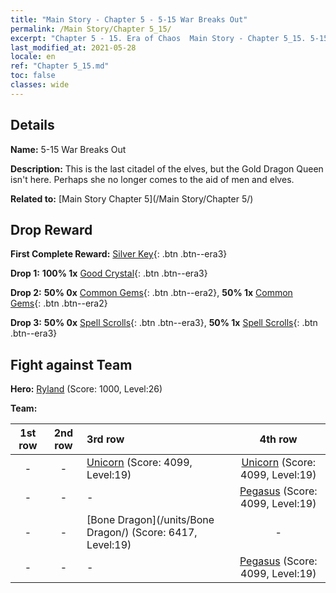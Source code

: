 ```yaml
---
title: "Main Story - Chapter 5 - 5-15 War Breaks Out"
permalink: /Main Story/Chapter 5_15/
excerpt: "Chapter 5 - 15. Era of Chaos  Main Story - Chapter 5_15. 5-15 War Breaks Out"
last_modified_at: 2021-05-28
locale: en
ref: "Chapter 5_15.md"
toc: false
classes: wide
---
```


## Details

 **Name:** 5-15 War Breaks Out

 **Description:** This is the last citadel of the elves, but the Gold Dragon Queen isn't here. Perhaps she no longer comes to the aid of men and elves.

 **Related to:** [Main Story Chapter 5](/Main Story/Chapter 5/)

## Drop Reward

 **First Complete Reward:** [Silver Key](/Items/con_693/){: .btn .btn--era3}

 **Drop 1:** **100% 1x** [Good Crystal](/Items/mat_17/){: .btn .btn--era3}

 **Drop 2:** **50% 0x** [Common Gems](/Items/mat_10/){: .btn .btn--era2}, **50% 1x** [Common Gems](/Items/mat_10/){: .btn .btn--era2}

 **Drop 3:** **50% 0x** [Spell Scrolls](/Items/con_694/){: .btn .btn--era3}, **50% 1x** [Spell Scrolls](/Items/con_694/){: .btn .btn--era3}


## Fight against Team
 **Hero:** [Ryland](/heroes/Ryland/) (Score: 1000, Level:26)

 **Team:**


  | 1st row | 2nd row | 3rd row | 4th row |
  |:----:|:----:|:----|:----:|
  | - | - | [Unicorn](/units/Unicorn/) (Score: 4099, Level:19)  | [Unicorn](/units/Unicorn/) (Score: 4099, Level:19)  |
  | - | - | - | [Pegasus](/units/Pegasus/) (Score: 4099, Level:19)  |
  | - | - | [Bone Dragon](/units/Bone Dragon/) (Score: 6417, Level:19)  | - |
  | - | - | - | [Pegasus](/units/Pegasus/) (Score: 4099, Level:19)  |


